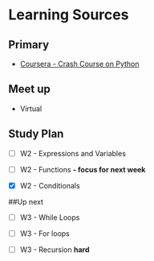 # Learning Sources
## Primary
- [Coursera - Crash Course on Python](https://www.coursera.org/learn/python-crash-course/home/welcome)


## Meet up
 - Virtual



## Study Plan
- [ ] W2 - Expressions and Variables
- [ ] W2 - Functions **- focus for next week**
- [x] W2 - Conditionals


##Up next 
- [ ] W3 - While Loops
- [ ] W3 - For loops
- [ ] W3 - Recursion **hard**

